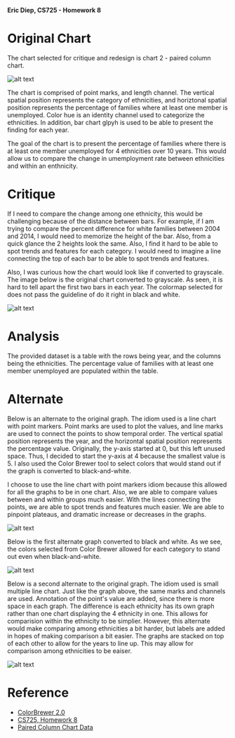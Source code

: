 **Eric Diep, CS725 - Homework 8**

# Original Chart
The chart selected for critique and redesign is chart 2 - paired column chart.

![alt text](OutofWork_ColumnChart_WSJ.jpg "Original Graph")

The chart is comprised of point marks, and length channel. The vertical spatial position represents the category of ethnicities, and horiztonal spatial position represents the percentage of families where at least one member is unemployed. Color hue is an identity channel used to categorize the ethnicities. In addition, bar chart glpyh is used to be able to present the finding for each year.

The goal of the chart is to present the percentage of families where there is at least one member unemployed for 4 ethnicities over 10 years. This would allow us to compare the change in umemployment rate between ethnicities and within an enthnicity.

# Critique
If I need to compare the change among one ethnicity, this would be challenging because of the distance between bars. For example, if I am trying to compare the percent difference for white families between 2004 and 2014, I would need to memorize the height of the bar. Also, from a quick glance the 2 heights look the same. Also, I find it hard to be able to spot trends and features for each category. I would need to imagine a line connecting the top of each bar to be able to spot trends and features.

Also, I was curious how the chart would look like if converted to grayscale. The image below is the original chart converted to grayscale. As seen, it is hard to tell apart the first two bars in each year. The colormap selected for does not pass the guideline of do it right in black and white.

![alt text](OutofWork_ColumnChart_WSJ_BW.jpg "Original Graph Black and White")

# Analysis
The provided dataset is a table with the rows being year, and the columns being the ethnicities. The percentage value of families with at least one member unemployed are populated within the table.

# Alternate
Below is an alternate to the original graph. The idiom used is a line chart with point markers. Point marks are used to plot the values, and line marks are used to connect the points to show temporal order. The vertical spatial position represents the year, and the horizontal spatial position represents the percentage value. Originally, the y-axis started at 0, but this left unused space. Thus, I decided to start the y-axis at 4 because the smallest value is 5. I also used the Color Brewer tool to select colors that would stand out if the graph is converted to black-and-white.

I choose to use the line chart with point markers idiom because this allowed for all the graphs to be in one chart. Also, we are able to compare values between and within groups much easier. With the lines connecting the points, we are able to spot trends and features much easier. We are able to pinpoint plateaus, and dramatic increase or decreases in the graphs.  

![alt text](Alternate1_v2.PNG "Alternate Graph 1")

Below is the first alternate graph converted to black and white. As we see, the colors selected from Color Brewer allowed for each category to stand out even when black-and-white.

![alt text](Alternate1_v2_BW.PNG "Alternate Graph 1 Black and White")

Below is a second alternate to the original graph. The idiom used is small multiple line chart. Just like the graph above, the same marks and channels are used. Annotation of the point's value are added, since there is more space in each graph. The difference is each ethnicity has its own graph rather than one chart displaying the 4 ethnicity in one. This allows for comparision within the ethnicity to be simplier. However, this alternate would make comparing among ethnicities a bit harder, but labels are added in hopes of making comparison a bit easier. The graphs are stacked on top of each other to allow for the years to line up. This may allow for comparison among ethnicities to be eaiser.

![alt text](Alternate2_SmallMultiple.png "Alternate Graph 2")

# Reference
* [ColorBrewer 2.0](http://colorbrewer2.org)
* [CS725, Homework 8](http://www.cs.odu.edu/~mweigle/CS725-S18/HW8)
* [Paired Column Chart Data](http://policyviz.com/wp-content/uploads/2018/02/PolicyViz_WSJ_Remake.xlsx)